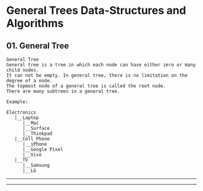 # General Trees Data-Structures and Algorithms

## 01. General Tree

    General Tree
    General tree is a tree in which each node can have either zero or many child nodes.
    It can not be empty. In general tree, there is no limitation on the degree of a node.
    The topmost node of a general tree is called the root node.
    There are many subtrees in a general tree.

    Example:

    Electronics
       |__Laptop
          |__Mac
          |__Surface
          |__Thinkpad
       |__Cell Phone
          |__iPhone
          |__Google Pixel
          |__Vivo
       |__TV
          |__Samsung
          |__LG

---

---
